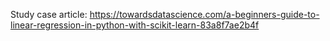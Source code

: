 Study case article: https://towardsdatascience.com/a-beginners-guide-to-linear-regression-in-python-with-scikit-learn-83a8f7ae2b4f
